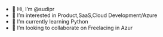 - 👋 Hi, I’m @sudipr
- 👀 I’m interested in Product,SaaS,Cloud Development/Azure
- 🌱 I’m currently learning Python
- 💞️ I’m looking to collaborate on Freelacing in Azur

<!---
sudipr/sudipr is a ✨ special ✨ repository because its `README.md` (this file) appears on your GitHub profile.
You can click the Preview link to take a look at your changes.
--->
